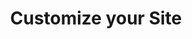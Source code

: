 ---
step: 5
permalink: workshop/gh/customize.html
video: P5_w2hYJhIg
title: Customize your Site
shorttitle: Customize
overview: This portion will demonstrate how to customize the content included on the browse, map, data, and item pages of your site. 
steps: 
  - text: Edit the browse card content.
    time: 0
    doc: https://collectionbuilder.github.io/cb-docs/docs/customization/config-browse/
  - text: Adjust content on map item cards.
    time: 184
    doc: https://collectionbuilder.github.io/cb-docs/docs/customization/config-map/
  - text: Customize item page metadata.
    time: 254
    doc: https://collectionbuilder.github.io/cb-docs/docs/customization/config-metadata/
  - text: Adjust navigation bar content.
    time: 403
    doc: https://collectionbuilder.github.io/cb-docs/docs/customization/config-nav/
  - text: Customize your site's search. 
    time: 494
    doc: https://collectionbuilder.github.io/cb-docs/docs/customization/config-search/
  - text: Adjust the data table.
    time: 582
    doc: https://collectionbuilder.github.io/cb-docs/docs/customization/config-table/
  - text: Generate custom theme colors.
    time: 624
    doc: https://collectionbuilder.github.io/cb-docs/docs/customization/config-theme-colors/
---